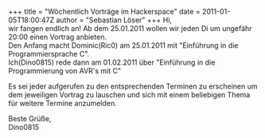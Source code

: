 +++
title = "Wöchentlich Vorträge im Hackerspace"
date = 2011-01-05T18:00:47Z
author = "Sebastian Löser"
+++
Hi,  
wir fangen endlich an\! Ab dem 25.01.2011 wollen wir jeden Di um
ungefähr 20:00 einen Vortrag anbieten.  
Den Anfang macht Dominic(Ric0) am 25.01.2011 mit "Einführung in die
Programmiersprache C".  
Ich(Dino0815) rede dann am 01.02.2011 über "Einführung in die
Programmierung von AVR's mit C"  
  
Es sei jeder aufgerufen zu den entsprechenden Terminen zu erscheinen um
dem jeweiligen Vortrag zu lauschen und sich mit einem beliebigen Thema
für weitere Termine anzumelden.  
  
Beste Grüße,  
Dino0815
